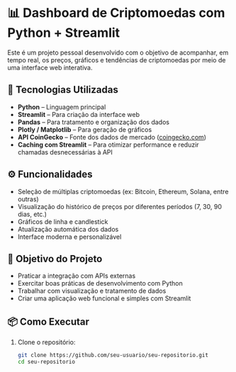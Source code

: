 # 📊 Dashboard de Criptomoedas com Python + Streamlit

Este é um projeto pessoal desenvolvido com o objetivo de acompanhar, em tempo real, os preços, gráficos e tendências de criptomoedas por meio de uma interface web interativa.

## 🚀 Tecnologias Utilizadas

- **Python** – Linguagem principal
- **Streamlit** – Para criação da interface web
- **Pandas** – Para tratamento e organização dos dados
- **Plotly / Matplotlib** – Para geração de gráficos
- **API CoinGecko** – Fonte dos dados de mercado ([coingecko.com](https://www.coingecko.com/en/api))
- **Caching com Streamlit** – Para otimizar performance e reduzir chamadas desnecessárias à API

## ⚙️ Funcionalidades

- Seleção de múltiplas criptomoedas (ex: Bitcoin, Ethereum, Solana, entre outras)
- Visualização do histórico de preços por diferentes períodos (7, 30, 90 dias, etc.)
- Gráficos de linha e candlestick
- Atualização automática dos dados
- Interface moderna e personalizável

## 🧠 Objetivo do Projeto

- Praticar a integração com APIs externas
- Exercitar boas práticas de desenvolvimento com Python
- Trabalhar com visualização e tratamento de dados
- Criar uma aplicação web funcional e simples com Streamlit

## 📦 Como Executar

1. Clone o repositório:
   ```bash
   git clone https://github.com/seu-usuario/seu-repositorio.git
   cd seu-repositorio

